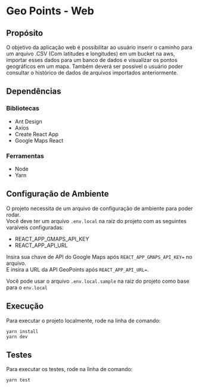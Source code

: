 # Geo Points - Web


## Propósito

O objetivo da aplicação web é possibilitar ao usuário inserir o caminho para um arquivo .CSV (Com latitudes e longitudes) em um bucket na aws, importar esses dados para um banco de dados e visualizar os pontos geográficos em um mapa. Também deverá ser possível o usuário poder consultar o histórico de dados de arquivos importados anteriormente.


## Dependências

### Bibliotecas

* Ant Design
* Axios
* Create React App
* Google Maps React

### Ferramentas

* Node
* Yarn


## Configuração de Ambiente

O projeto necessita de um arquivo de configuração de ambiente para poder rodar.\
Você deve ter um arquivo `.env.local` na raiz do projeto com as seguintes varaíveis configuradas:

* REACT_APP_GMAPS_API_KEY
* REACT_APP_API_URL

Insira sua chave de API do Google Maps após `REACT_APP_GMAPS_API_KEY=` no arquivo.\
E insira a URL da API GeoPoints após `REACT_APP_API_URL=`.

Você pode usar o arquivo `.env.local.sample` na raiz do projeto como base para o `env.local`


## Execução

Para executar o projeto localmente, rode na linha de comando:

```
yarn install
yarn dev
```


## Testes

Para executar os testes, rode na linha de comando:

```
yarn test
```

